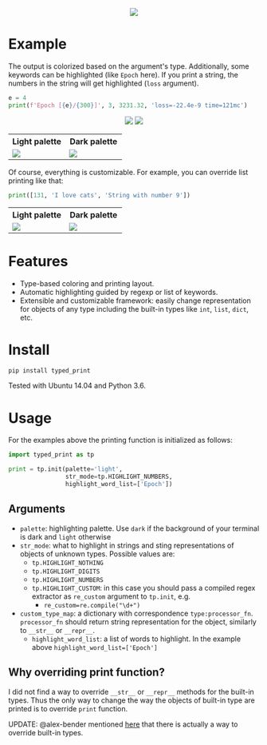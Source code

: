 <p align="center">
  <img src="https://raw.githubusercontent.com/DmitryUlyanov/dmitryulyanov.github.io/master/assets/typed_print/tp_logo.png">
</p>

# Example
The output is colorized based on the argument's type. Additionally, some keywords can be highlighted (like `Epoch` here). If you print a string, the numbers in the string will get highlighted (`loss` argument).
```python
e = 4
print(f'Epoch [{e}/{300}]', 3, 3231.32, 'loss=-22.4e-9 time=121mc')
```

<p align="center">
  <img src="https://raw.githubusercontent.com/DmitryUlyanov/dmitryulyanov.github.io/master/assets/typed_print/args_light.png">
  <img src="https://raw.githubusercontent.com/DmitryUlyanov/dmitryulyanov.github.io/master/assets/typed_print/args_dark.png"/>
</p>

<table style="border-width:0px; width:100%">
  <th>Light palette</th>
  <th>Dark palette</th>
  <tr>
    <td width=50%><img src="https://raw.githubusercontent.com/DmitryUlyanov/dmitryulyanov.github.io/master/assets/typed_print/args_light.png"/></td>
    <td width=50%><img src="https://raw.githubusercontent.com/DmitryUlyanov/dmitryulyanov.github.io/master/assets/typed_print/args_dark.png"/></td>
  </tr>
</table>


Of course, everything is customizable. For example, you can override list printing like that:
```python
print([131, 'I love cats', 'String with number 9'])
```
<table style="border-width:0px; width:100%">
  <th>Light palette</th>
  <th>Dark palette</th>
  <tr>
    <td width=50%><img src="https://raw.githubusercontent.com/DmitryUlyanov/dmitryulyanov.github.io/master/assets/typed_print/list_light.png"/></td>
    <td width=50%><img src="https://raw.githubusercontent.com/DmitryUlyanov/dmitryulyanov.github.io/master/assets/typed_print/list_dark.png"/></td>
  </tr>
</table>


# Features

- Type-based coloring and printing layout.
- Automatic highlighting guided by regexp or list of keywords.
- Extensible and customizable framework: easily change representation for objects of any type including the built-in types like `int`, `list`, `dict`, etc.

# Install

```
pip install typed_print
```

Tested with Ubuntu 14.04 and Python 3.6.

# Usage

For the examples above the printing function is initialized as follows:
```python
import typed_print as tp

print = tp.init(palette='light', 
                str_mode=tp.HIGHLIGHT_NUMBERS, 
                highlight_word_list=['Epoch'])
```

## Arguments

- `palette`: highlighting palette. Use `dark` if the background of your terminal is dark and `light` otherwise
- `str_mode`: what to highlight in strings and sting representations of objects of unknown types. Possible values are:
  - `tp.HIGHLIGHT_NOTHING`
  - `tp.HIGHLIGHT_DIGITS`
  - `tp.HIGHLIGHT_NUMBERS`
  - `tp.HIGHLIGHT_CUSTOM`: in this case you should pass a compiled regex extractor as `re_custom` argument to `tp.init`, e.g.
    - `re_custom=re.compile("\d+")`
- `custom_type_map`: a dictionary with correspondence `type:processor_fn`. `processor_fn` should return string representation for the object, similarly to `__str__` or `__repr__`.
  - `highlight_word_list`: a list of words to highlight. In the example above `highlight_word_list=['Epoch']`

## Why overriding print function?
 I did not find a way to override `__str__` or `__repr__` methods for the built-in types. Thus the only way to change the way the objects of built-in type are printed is to override `print` function.

UPDATE: @alex-bender mentioned [here](https://github.com/DmitryUlyanov/typed_print/issues/1) that there is actually a way to override built-in types. 